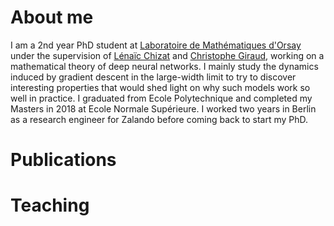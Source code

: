 # About me
I am a 2nd year PhD student at [Laboratoire de Mathématiques d'Orsay](https://www.imo.universite-paris-saclay.fr/fr/) under the supervision of [Lénaïc Chizat](https://lchizat.github.io/) and [Christophe Giraud](https://www.imo.universite-paris-saclay.fr/~giraud/), working on a mathematical theory of deep neural networks. I mainly study the dynamics induced by gradient descent in the large-width limit to try to discover interesting properties that would shed light on why such models work so well in practice. I graduated from Ecole Polytechnique and completed my Masters in 2018 at Ecole Normale Supérieure. I worked two years in Berlin as a research engineer for Zalando before coming back to start my PhD. 

# Publications 

# Teaching
